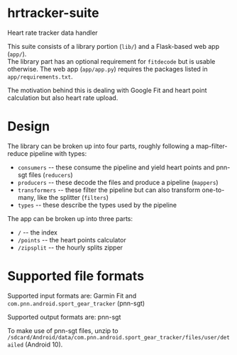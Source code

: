 # hrtracker-suite
Heart rate tracker data handler

This suite consists of a library portion (`lib/`) and a Flask-based web app (`app/`).  
The library part has an optional requirement for `fitdecode` but is usable otherwise. 
The web app (`app/app.py`) requires the packages listed in `app/requirements.txt`.

The motivation behind this is dealing with Google Fit and heart point calculation but also
heart rate upload.

# Design
The library can be broken up into four parts, roughly following a map-filter-reduce pipeline with types:
* `consumers` -- these consume the pipeline and yield heart points and pnn-sgt files (`reducers`)
* `producers` -- these decode the files and produce a pipeline (`mappers`)
* `transformers` -- these filter the pipeline but can also transform one-to-many, like the splitter (`filters`)
* `types` -- these describe the types used by the pipeline

The app can be broken up into three parts:
* `/` -- the index
* `/points` -- the heart points calculator
* `/zipsplit` -- the hourly splits zipper

# Supported file formats
Supported input formats are: Garmin Fit and `com.pnn.android.sport_gear_tracker` (pnn-sgt)

Supported output formats are: pnn-sgt

To make use of pnn-sgt files, unzip to
`/sdcard/Android/data/com.pnn.android.sport_gear_tracker/files/user/detailed` (Android 10).
